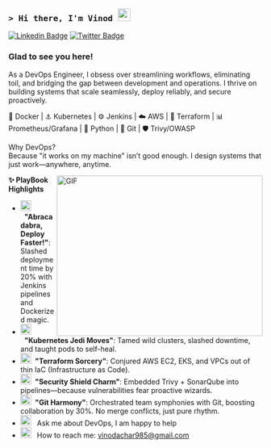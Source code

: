 ### <samp>&gt; Hi there, I'm Vinod </a> <img src="https://media.giphy.com/media/hvRJCLFzcasrR4ia7z/giphy.gif" width="25"> </samp>

[![Linkedin Badge](https://img.shields.io/badge/-LinkedIn-0e76a8?style=flat-square&logo=Linkedin&logoColor=white)](https://www.linkedin.com/in/vinod985/)
[![Twitter Badge](https://img.shields.io/badge/-Twitter-00acee?style=flat-square&logo=Twitter&logoColor=white)](https://x.com/VinodAchar985)

### Glad to see you here! &nbsp;


As a DevOps Engineer, I obsess over streamlining workflows, eliminating toil, and bridging the gap between development and operations. I thrive on building systems that scale seamlessly, deploy reliably, and secure proactively.


🐳 Docker | ⚓ Kubernetes | ⚙️ Jenkins | ☁️ AWS | 🧱 Terraform |
📊 Prometheus/Grafana | 🐍 Python | 🌿 Git | 🛡️ Trivy/OWASP

Why DevOps?    
Because "it works on my machine" isn’t good enough. I design systems that just work—anywhere, anytime.

<img align="right" alt="GIF" src="https://github.com/Gapur/Gapur/blob/main/assets/coding.gif?raw=true" width="408" height="318" />
  

**✨ PlayBook Highlights**

- <img src="https://github.com/Gapur/Gapur/blob/main/assets/developer.gif?raw=true" width="21" />&nbsp;&nbsp;**"Abracadabra, Deploy Faster!"**: Slashed deployment time by 20% with Jenkins pipelines and Dockerized magic.
- <img src="https://github.com/Gapur/Gapur/blob/main/assets/developer.gif?raw=true" width="21" />&nbsp;&nbsp;**"Kubernetes Jedi Moves"**: Tamed wild clusters, slashed downtime, and taught pods to self-heal.
- <img src="https://github.com/Gapur/Gapur/blob/main/assets/developer.gif?raw=true" width="21" />&nbsp;&nbsp;**"Terraform Sorcery"**: Conjured AWS EC2, EKS, and VPCs out of thin IaC (Infrastructure as Code).
- <img src="https://github.com/Gapur/Gapur/blob/main/assets/developer.gif?raw=true" width="21" />&nbsp;&nbsp;**"Security Shield Charm"**: Embedded Trivy + SonarQube into pipelines—because vulnerabilities fear proactive wizards.
- <img src="https://github.com/Gapur/Gapur/blob/main/assets/developer.gif?raw=true" width="21" />&nbsp;&nbsp;**"Git Harmony"**: Orchestrated team symphonies with Git, boosting collaboration by 30%. No merge conflicts, just pure rhythm.
- <img src="https://github.com/Gapur/Gapur/blob/main/assets/message.gif?raw=true" width="21" />&nbsp;&nbsp; Ask me about DevOps, I am happy to help
- <img src="https://github.com/Gapur/Gapur/blob/main/assets/letterbox.gif?raw=true" width="21" />&nbsp;&nbsp; How to reach me: vinodachar985@gmail.com


</br>
